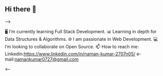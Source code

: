 ## Hi there 👋

-->

🖥️ I’m currently learning Full Stack Development.
📊 Learning in depth for Data Structures & Algorithms.
🌐 I am passionate in Web Development.
💻 I’m looking to collaborate on Open Source.
📫 How to reach me:
Linkedin:https://www.linkedin.com/in/naman-kumar-2707n05/
e-mail:namankumar0727@gmail.com

<--
